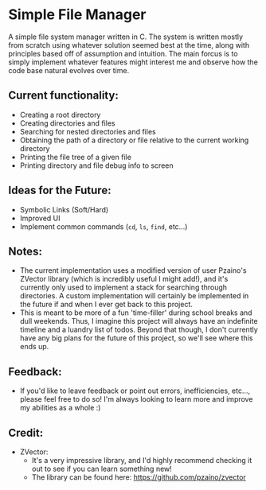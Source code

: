 # Simple File Manager
 
A simple file system manager written in C. The system is written mostly from scratch using whatever solution seemed best at the time, along with principles based off of assumption and intuition. The main forcus is to simply implement whatever features might interest me and observe how the code base natural evolves over time. 

## Current functionality:
- Creating a root directory
- Creating directories and files
- Searching for nested directories and files
- Obtaining the path of a directory or file relative to the current working directory
- Printing the file tree of a given file
- Printing directory and file debug info to screen

## Ideas for the Future:
- Symbolic Links (Soft/Hard)
- Improved UI
- Implement common commands (`cd`, `ls`, `find`, etc...)

## Notes: 
- The current implementation uses a modified version of user Pzaino's ZVector library (which is incredibly useful I might add!), and it's currently only used to implement a stack for searching through directories. A custom implementation will certainly be implemented in the future if and when I ever get back to this project.
- This is meant to be more of a fun 'time-filler' during school breaks and dull weekends. Thus, I imagine this project will always have an indefinite timeline and a luandry list of todos. Beyond that though, I don't currently have any big plans for the future of this project, so we'll see where this ends up. 

## Feedback:
- If you'd like to leave feedback or point out errors, inefficiencies, etc..., please feel free to do so! I'm always looking to learn more and improve my abilities as a whole :)

## Credit:
- ZVector: 
    - It's a very impressive library, and I'd highly recommend checking it out to see if you can learn something new! 
    - The library can be found here: https://github.com/pzaino/zvector
